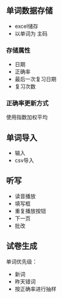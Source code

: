 # 

## 单词数据存储
+ excel储存
+ 以单词为 主码
### 存储属性
+ 日期
+ 正确率
+ 最后一次复习日期 
+ 复习次数
### 正确率更新方式
使用指数加权平均
## 单词导入
+ 输入
+ csv导入

## 听写
+ 读音播放
+ 填写框
+ 重复播放按钮
+ 下一页
+ 批改

## 试卷生成
单词优先级：
+ 新词
+ 昨天错词
+ 按正确率进行抽样
